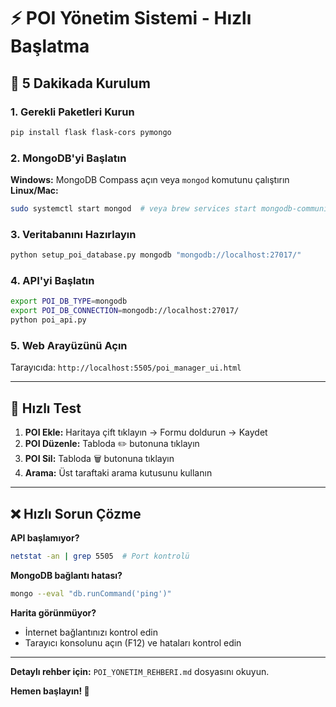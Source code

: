 # ⚡ POI Yönetim Sistemi - Hızlı Başlatma

## 🚀 5 Dakikada Kurulum

### 1. Gerekli Paketleri Kurun
```bash
pip install flask flask-cors pymongo
```

### 2. MongoDB'yi Başlatın
**Windows:** MongoDB Compass açın veya `mongod` komutunu çalıştırın
**Linux/Mac:** 
```bash
sudo systemctl start mongod  # veya brew services start mongodb-community
```

### 3. Veritabanını Hazırlayın
```bash
python setup_poi_database.py mongodb "mongodb://localhost:27017/"
```

### 4. API'yi Başlatın
```bash
export POI_DB_TYPE=mongodb
export POI_DB_CONNECTION=mongodb://localhost:27017/
python poi_api.py
```

### 5. Web Arayüzünü Açın
Tarayıcıda: `http://localhost:5505/poi_manager_ui.html`

---

## 🎯 Hızlı Test

1. **POI Ekle:** Haritaya çift tıklayın → Formu doldurun → Kaydet
2. **POI Düzenle:** Tabloda ✏️ butonuna tıklayın
3. **POI Sil:** Tabloda 🗑️ butonuna tıklayın
4. **Arama:** Üst taraftaki arama kutusunu kullanın

---

## ❌ Hızlı Sorun Çözme

**API başlamıyor?**
```bash
netstat -an | grep 5505  # Port kontrolü
```

**MongoDB bağlantı hatası?**
```bash
mongo --eval "db.runCommand('ping')"
```

**Harita görünmüyor?**
- İnternet bağlantınızı kontrol edin
- Tarayıcı konsolunu açın (F12) ve hataları kontrol edin

---

**Detaylı rehber için:** `POI_YONETIM_REHBERI.md` dosyasını okuyun.

**Hemen başlayın! 🎉**